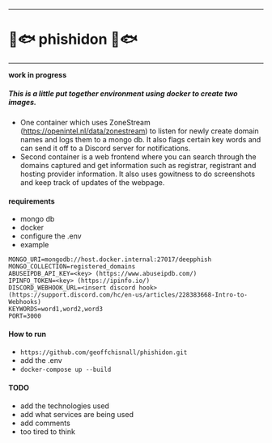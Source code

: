 ---
# 🐠🐟 phishidon 🐠🐟
___

**work in progress**


##### This is a little put together environment using docker to create two images. 
* One container which uses ZoneStream (https://openintel.nl/data/zonestream) to listen for newly create domain names and logs them to a mongo db. It also flags certain key words and can send it off to a Discord server for notifications.
* Second container is a web frontend where you can search through the domains captured and get information such as registrar, registrant and hosting provider information. It also uses gowitness to do screenshots and keep track of updates of the webpage.



#### requirements

- mongo db
- docker
- configure the .env
 - example

```
MONGO_URI=mongodb://host.docker.internal:27017/deepphish
MONGO_COLLECTION=registered_domains
ABUSEIPDB_API_KEY=<key> (https://www.abuseipdb.com/)
IPINFO_TOKEN=<key> (https://ipinfo.io/)
DISCORD_WEBHOOK_URL=<insert discord hook> (https://support.discord.com/hc/en-us/articles/228383668-Intro-to-Webhooks)
KEYWORDS=word1,word2,word3
PORT=3000
```

#### How to run
- `https://github.com/geoffchisnall/phishidon.git`
- add the .env 
- `docker-compose up --build`


#### TODO
- add the technologies used
- add what services are being used
- add comments
- too tired to think
